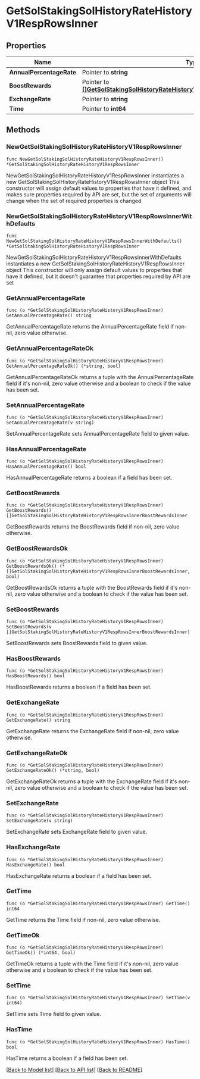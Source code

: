 # GetSolStakingSolHistoryRateHistoryV1RespRowsInner

## Properties

Name | Type | Description | Notes
------------ | ------------- | ------------- | -------------
**AnnualPercentageRate** | Pointer to **string** |  | [optional] 
**BoostRewards** | Pointer to [**[]GetSolStakingSolHistoryRateHistoryV1RespRowsInnerBoostRewardsInner**](GetSolStakingSolHistoryRateHistoryV1RespRowsInnerBoostRewardsInner.md) |  | [optional] 
**ExchangeRate** | Pointer to **string** |  | [optional] 
**Time** | Pointer to **int64** |  | [optional] 

## Methods

### NewGetSolStakingSolHistoryRateHistoryV1RespRowsInner

`func NewGetSolStakingSolHistoryRateHistoryV1RespRowsInner() *GetSolStakingSolHistoryRateHistoryV1RespRowsInner`

NewGetSolStakingSolHistoryRateHistoryV1RespRowsInner instantiates a new GetSolStakingSolHistoryRateHistoryV1RespRowsInner object
This constructor will assign default values to properties that have it defined,
and makes sure properties required by API are set, but the set of arguments
will change when the set of required properties is changed

### NewGetSolStakingSolHistoryRateHistoryV1RespRowsInnerWithDefaults

`func NewGetSolStakingSolHistoryRateHistoryV1RespRowsInnerWithDefaults() *GetSolStakingSolHistoryRateHistoryV1RespRowsInner`

NewGetSolStakingSolHistoryRateHistoryV1RespRowsInnerWithDefaults instantiates a new GetSolStakingSolHistoryRateHistoryV1RespRowsInner object
This constructor will only assign default values to properties that have it defined,
but it doesn't guarantee that properties required by API are set

### GetAnnualPercentageRate

`func (o *GetSolStakingSolHistoryRateHistoryV1RespRowsInner) GetAnnualPercentageRate() string`

GetAnnualPercentageRate returns the AnnualPercentageRate field if non-nil, zero value otherwise.

### GetAnnualPercentageRateOk

`func (o *GetSolStakingSolHistoryRateHistoryV1RespRowsInner) GetAnnualPercentageRateOk() (*string, bool)`

GetAnnualPercentageRateOk returns a tuple with the AnnualPercentageRate field if it's non-nil, zero value otherwise
and a boolean to check if the value has been set.

### SetAnnualPercentageRate

`func (o *GetSolStakingSolHistoryRateHistoryV1RespRowsInner) SetAnnualPercentageRate(v string)`

SetAnnualPercentageRate sets AnnualPercentageRate field to given value.

### HasAnnualPercentageRate

`func (o *GetSolStakingSolHistoryRateHistoryV1RespRowsInner) HasAnnualPercentageRate() bool`

HasAnnualPercentageRate returns a boolean if a field has been set.

### GetBoostRewards

`func (o *GetSolStakingSolHistoryRateHistoryV1RespRowsInner) GetBoostRewards() []GetSolStakingSolHistoryRateHistoryV1RespRowsInnerBoostRewardsInner`

GetBoostRewards returns the BoostRewards field if non-nil, zero value otherwise.

### GetBoostRewardsOk

`func (o *GetSolStakingSolHistoryRateHistoryV1RespRowsInner) GetBoostRewardsOk() (*[]GetSolStakingSolHistoryRateHistoryV1RespRowsInnerBoostRewardsInner, bool)`

GetBoostRewardsOk returns a tuple with the BoostRewards field if it's non-nil, zero value otherwise
and a boolean to check if the value has been set.

### SetBoostRewards

`func (o *GetSolStakingSolHistoryRateHistoryV1RespRowsInner) SetBoostRewards(v []GetSolStakingSolHistoryRateHistoryV1RespRowsInnerBoostRewardsInner)`

SetBoostRewards sets BoostRewards field to given value.

### HasBoostRewards

`func (o *GetSolStakingSolHistoryRateHistoryV1RespRowsInner) HasBoostRewards() bool`

HasBoostRewards returns a boolean if a field has been set.

### GetExchangeRate

`func (o *GetSolStakingSolHistoryRateHistoryV1RespRowsInner) GetExchangeRate() string`

GetExchangeRate returns the ExchangeRate field if non-nil, zero value otherwise.

### GetExchangeRateOk

`func (o *GetSolStakingSolHistoryRateHistoryV1RespRowsInner) GetExchangeRateOk() (*string, bool)`

GetExchangeRateOk returns a tuple with the ExchangeRate field if it's non-nil, zero value otherwise
and a boolean to check if the value has been set.

### SetExchangeRate

`func (o *GetSolStakingSolHistoryRateHistoryV1RespRowsInner) SetExchangeRate(v string)`

SetExchangeRate sets ExchangeRate field to given value.

### HasExchangeRate

`func (o *GetSolStakingSolHistoryRateHistoryV1RespRowsInner) HasExchangeRate() bool`

HasExchangeRate returns a boolean if a field has been set.

### GetTime

`func (o *GetSolStakingSolHistoryRateHistoryV1RespRowsInner) GetTime() int64`

GetTime returns the Time field if non-nil, zero value otherwise.

### GetTimeOk

`func (o *GetSolStakingSolHistoryRateHistoryV1RespRowsInner) GetTimeOk() (*int64, bool)`

GetTimeOk returns a tuple with the Time field if it's non-nil, zero value otherwise
and a boolean to check if the value has been set.

### SetTime

`func (o *GetSolStakingSolHistoryRateHistoryV1RespRowsInner) SetTime(v int64)`

SetTime sets Time field to given value.

### HasTime

`func (o *GetSolStakingSolHistoryRateHistoryV1RespRowsInner) HasTime() bool`

HasTime returns a boolean if a field has been set.


[[Back to Model list]](../README.md#documentation-for-models) [[Back to API list]](../README.md#documentation-for-api-endpoints) [[Back to README]](../README.md)


